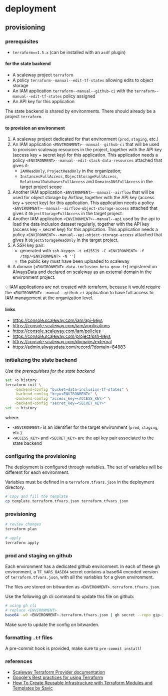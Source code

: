 # deployment

## provisioning

### prerequisites

* `terraform==1.5.x` (can be installed with an `asdf` plugin)

#### for the state backend

* A scaleway project `terraform`
* A policy `terraform--manual--edit-tf-states` allowing edits to object storage
* An IAM application `terraform--manual--github-ci` with the `terraform--manual--edit-tf-states` policy assigned
* An API key for this application

The state backend is shared by environments. There should already be a project `terraform`.

#### to provision an environment

1. A scaleway project dedicated for that environment (`prod`, `staging`, etc.)
2. An IAM application `<ENVIRONMENT>--manual--github-ci` that will be used to provision scaleway resources in the project, together with the API key (access key + secret key) for this application. This application needs a policy `<ENVIRONMENT>--manual--edit-stack-data-resources` attached that gives it:
    * `IAMReadOnly`, `ProjectReadOnly` in the organization;
    * `InstancesFullAccess`, `ObjectStorageFullAccess`, `RelationalDatabasesFullAccess` and `DomainsDNSFullAccess` in the target project scope
3. Another IAM application `<ENVIRONMENT>--manual--airflow` that will be used for object storage by Airflow, together with the API key (access key + secret key) for this application. This application needs a policy `<ENVIRONMENT>--manual--airflow-object-storage-access` attached that gives it `ObjectStorageFullAccess` in the target project.
4. Another IAM application `<ENVIRONMENT>--manual--api` used by the api to load the data·inclusion dataset regularly, together with the API key (access key + secret key) for this application. This application needs a policy `<ENVIRONMENT>--manual--api-object-storage-access` attached that gives it `ObjectStorageReadOnly` in the target project.
5. A SSH key pair:
    * generated with `ssh-keygen -t ed25519 -C <ENVIRONMENT> -f /tmp/<ENVIRONMENT> -N ''`)
    * the public key must have been uploaded to scaleway
6. A domain (`<ENVIRONMENT>.data.inclusion.beta.gouv.fr`) registered on AlwaysData and declared on scaleway as an external domain in the environment project.

💡 IAM applications are not created with terraform, because it would require the `<ENVIRONMENT>--manual--github-ci` application to have full access to IAM management at the organization level.

#### links

* https://console.scaleway.com/iam/api-keys
* https://console.scaleway.com/iam/applications
* https://console.scaleway.com/iam/policies
* https://console.scaleway.com/project/ssh-keys
* https://console.scaleway.com/domains/external
* https://admin.alwaysdata.com/record/?domain=84883

### initializing the state backend

*Use the prerequisites for the state backend*

```bash
set +o history
terraform init \
    -backend-config "bucket=data-inclusion-tf-states" \
    -backend-config "key=<ENVIRONMENT>" \
    -backend-config "access_key=<ACCESS_KEY>" \
    -backend-config "secret_key=<SECRET_KEY>"
set -o history
```

where:

* `<ENVIRONMENT>` is an identifier for the target environment (`prod`, `staging`, etc.)
* `<ACCESS_KEY>` and `<SECRET_KEY>` are the api key pair associated to the state backend

### configuring the provisioning

The deployment is configured through variables. The set of variables will be different for each environment.

Variables must be defined in a `terraform.tfvars.json` in the deployment directory.

```bash
# Copy and fill the template
cp template.terraform.tfvars.json terraform.tfvars.json
```

### provisioning

```bash
# review changes
terraform plan

# apply
terraform apply
```

### prod and staging on github

Each environment has a dedicated github environment. In each of these gh environment, a `TF_VARS_BASE64` secret contains a base64 encoded version of `terraform.tfvars.json`, with all the variables for a given environment.

The files are stored on bitwarden as `<ENVIRONMENT>.terraform.tfvars.json`.

Use the following gh cli command to update this file on github:

```bash
# using gh cli
# replace <ENVIRONMENT>
base64 -w0 <ENVIRONMENT>.terraform.tfvars.json | gh secret --repo gip-inclusion/data-inclusion --environment <ENVIRONMENT> set TF_VARS_BASE64
```

Make sure to update the config on bitwarden.

### formatting `.tf` files

A pre-commit hook is provided, make sure to `pre-commit install`!

### references

* [Scaleway Terraform Provider documentation](https://registry.terraform.io/providers/scaleway/scaleway/latest/docs)
* [Google's Best practices for using Terraform](https://cloud.google.com/docs/terraform/best-practices-for-terraform)
* [How To Create Reusable Infrastructure with Terraform Modules and Templates by Savic](https://www.digitalocean.com/community/tutorials/how-to-create-reusable-infrastructure-with-terraform-modules-and-templates)
